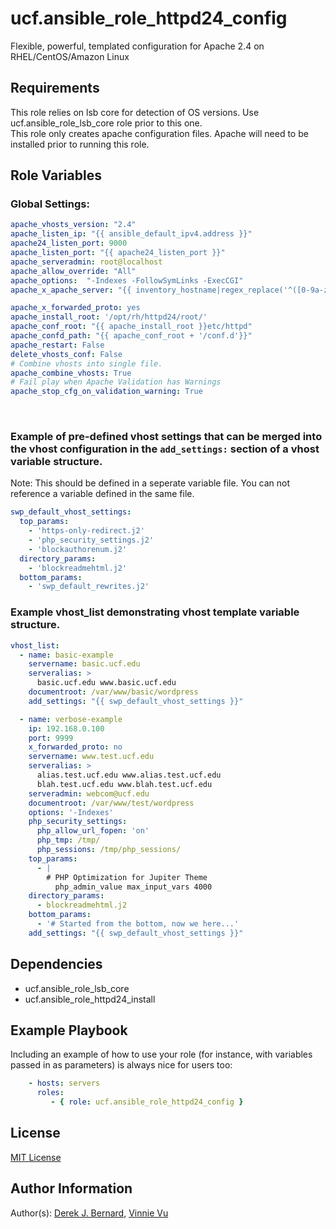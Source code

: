 ucf.ansible_role_httpd24_config
=========

Flexible, powerful, templated configuration for Apache 2.4 on RHEL/CentOS/Amazon Linux

Requirements
------------

This role relies on lsb core for detection of OS versions. Use ucf.ansible_role_lsb_core role prior to this one.<br>
This role only creates apache configuration files. Apache will need to be installed prior to running this role.

Role Variables
--------------

### Global Settings:
```yaml
apache_vhosts_version: "2.4"
apache_listen_ip: "{{ ansible_default_ipv4.address }}"
apache24_listen_port: 9000
apache_listen_port: "{{ apache24_listen_port }}"
apache_serveradmin: root@localhost
apache_allow_override: "All"
apache_options:  "-Indexes -FollowSymLinks -ExecCGI"
apache_x_apache_server: "{{ inventory_hostname|regex_replace('^([0-9a-zA-Z\\-]+)\\..*$','\\1')|upper +'-24'}}"

apache_x_forwarded_proto: yes
apache_install_root: '/opt/rh/httpd24/root/'
apache_conf_root: "{{ apache_install_root }}etc/httpd"
apache_confd_path: "{{ apache_conf_root + '/conf.d'}}"
apache_restart: False
delete_vhosts_conf: False
# Combine vhosts into single file.
apache_combine_vhosts: True
# Fail play when Apache Validation has Warnings
apache_stop_cfg_on_validation_warning: True
```
<br>


### Example of pre-defined vhost settings that can be merged into the vhost configuration in the `add_settings:` section of a vhost variable structure.<br>
Note: This should be defined in a seperate variable file. You can not reference a variable defined in the same file.
```yaml
swp_default_vhost_settings:
  top_params:
    - 'https-only-redirect.j2'
    - 'php_security_settings.j2'
    - 'blockauthorenum.j2'
  directory_params:
    - 'blockreadmehtml.j2'
  bottom_params:
    - 'swp_default_rewrites.j2'
```

### Example vhost_list demonstrating vhost template variable structure.
```yaml
vhost_list:
  - name: basic-example
    servername: basic.ucf.edu
    serveralias: >
      basic.ucf.edu www.basic.ucf.edu
    documentroot: /var/www/basic/wordpress
    add_settings: "{{ swp_default_vhost_settings }}"

  - name: verbose-example
    ip: 192.168.0.100
    port: 9999
    x_forwarded_proto: no
    servername: www.test.ucf.edu
    serveralias: >
      alias.test.ucf.edu www.alias.test.ucf.edu
      blah.test.ucf.edu www.blah.test.ucf.edu
    serveradmin: webcom@ucf.edu
    documentroot: /var/www/test/wordpress
    options: '-Indexes'
    php_security_settings:
      php_allow_url_fopen: 'on'
      php_tmp: /tmp/
      php_sessions: /tmp/php_sessions/
    top_params:
      - |
        # PHP Optimization for Jupiter Theme
          php_admin_value max_input_vars 4000
    directory_params:
      - blockreadmehtml.j2
    bottom_params:
      - '# Started from the bottom, now we here...'
    add_settings: "{{ swp_default_vhost_settings }}"
```

Dependencies
------------

* ucf.ansible_role_lsb_core
* ucf.ansible_role_httpd24_install

Example Playbook
----------------

Including an example of how to use your role (for instance, with variables passed in as parameters) is always nice for users too:
```yaml
    - hosts: servers
      roles:
         - { role: ucf.ansible_role_httpd24_config }
```
License
-------

[MIT License](https://github.com/UCF/ansible-role-lsb-core/blob/master/LICENSE)

Author Information
------------------

Author(s): [Derek J. Bernard](https://github.com/derekjbernard), [Vinnie Vu](https://github.com/vinhtvu2)
